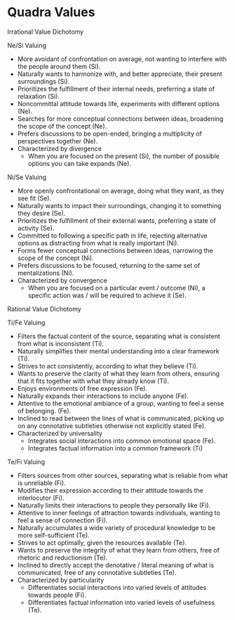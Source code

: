 # Quadra Values

Irrational Value Dichotomy

Ne/Si Valuing

* More avoidant of confrontation on average, not wanting to interfere with the people around them \(Si\).
* Naturally wants to harmonize with, and better appreciate, their present surroundings \(Si\). 
* Prioritizes the fulfillment of their internal needs, preferring a state of relaxation \(Si\). 
* Noncommittal attitude towards life, experiments with different options \(Ne\). 
* Searches for more conceptual connections between ideas, broadening the scope of the concept \(Ne\). 
* Prefers discussions to be open-ended, bringing a multiplicity of perspectives together \(Ne\).
* Characterized by divergence
  * When you are focused on the present \(Si\), the number of possible options you can take expands \(Ne\).

Ni/Se Valuing

* More openly confrontational on average, doing what they want, as they see fit \(Se\). 
* Naturally wants to impact their surroundings, changing it to something they desire \(Se\). 
* Prioritizes the fulfillment of their external wants, preferring a state of activity \(Se\). 
* Committed to following a specific path in life, rejecting alternative options as distracting from what is really important \(Ni\). 
* Forms fewer conceptual connections between ideas, narrowing the scope of the concept \(Ni\).
* Prefers discussions to be focused, returning to the same set of mentalizations \(Ni\). 
* Characterized by convergence 
  * When you are focused on a particular event / outcome \(Ni\), a specific action was / will be required to achieve it \(Se\).

Rational Value Dichotomy

Ti/Fe Valuing

* Filters the factual content of the source, separating what is consistent from what is inconsistent \(Ti\).
* Naturally simplifies their mental understanding into a clear framework \(Ti\).
* Strives to act consistently, according to what they believe \(Ti\).
* Wants to preserve the clarity of what they learn from others, ensuring that it fits together with what they already know \(Ti\). 
* Enjoys environments of free expression \(Fe\). 
* Naturally expands their interactions to include anyone \(Fe\). 
* Attentive to the emotional ambiance of a group, wanting to feel a sense of belonging. \(Fe\). 
* Inclined to read between the lines of what is communicated, picking up on any connotative subtleties otherwise not explicitly stated \(Fe\). 
* Characterized by universality 
  * Integrates social interactions into common emotional space \(Fe\).
  * Integrates factual information into a common framework \(Ti\)

Te/Fi Valuing 

* Filters sources from other sources, separating what is reliable from what is unreliable \(Fi\).
* Modifies their expression according to their attitude towards the interlocutor \(Fi\).
* Naturally limits their interactions to people they personally like \(Fi\). 
* Attentive to inner feelings of attraction towards individuals, wanting to feel a sense of connection \(Fi\).
* Naturally accumulates a wide variety of procedural knowledge to be more self-sufficient \(Te\).
* Strives to act optimally, given the resources available \(Te\). 
* Wants to preserve the integrity of what they learn from others, free of rhetoric and reductionism \(Te\).
* Inclined to directly accept the denotative / literal meaning of what is communicated, free of any connotative subtleties \(Te\).
* Characterized by particularity
  * Differentiates social interactions into varied levels of attitudes towards people \(Fi\). 
  * Differentiates factual information into varied levels of usefulness \(Te\).

